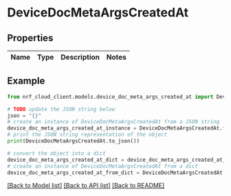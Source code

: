 # DeviceDocMetaArgsCreatedAt


## Properties

Name | Type | Description | Notes
------------ | ------------- | ------------- | -------------

## Example

```python
from nrf_cloud_client.models.device_doc_meta_args_created_at import DeviceDocMetaArgsCreatedAt

# TODO update the JSON string below
json = "{}"
# create an instance of DeviceDocMetaArgsCreatedAt from a JSON string
device_doc_meta_args_created_at_instance = DeviceDocMetaArgsCreatedAt.from_json(json)
# print the JSON string representation of the object
print(DeviceDocMetaArgsCreatedAt.to_json())

# convert the object into a dict
device_doc_meta_args_created_at_dict = device_doc_meta_args_created_at_instance.to_dict()
# create an instance of DeviceDocMetaArgsCreatedAt from a dict
device_doc_meta_args_created_at_from_dict = DeviceDocMetaArgsCreatedAt.from_dict(device_doc_meta_args_created_at_dict)
```
[[Back to Model list]](../README.md#documentation-for-models) [[Back to API list]](../README.md#documentation-for-api-endpoints) [[Back to README]](../README.md)


